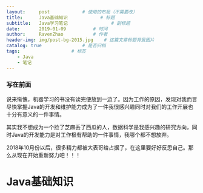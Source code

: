 ```yaml
---
layout:     post  			# 使用的布局（不需要改）
title:      Java基础知识			# 标题 
subtitle:   Java学习笔记    			# 副标题
date:       2019-01-09			# 时间
author:     RavenZhao	 		# 作者
header-img: img/post-bg-2015.jpg 	# 这篇文章标题背景图片
catalog: true 				# 是否归档
tags:					# 标签
    - Java
    - 笔记
---
```


### 写在前面

​       说来惭愧，机器学习的书没有读完便放到一边了。因为工作的原因，发现对我而言尽快掌握Java的开发和维护能力成为了一件我很感兴趣同时对我们的工作开展也十分有意义的一件事情。

​	其实我不想成为一个捡了芝麻丢了西瓜的人，数据科学是我感兴趣的研究方向，同时Java的开发能力是对工作极有帮助的一件事情，我哪个都不想放弃。

​	2018年10月份以后，很多精力都被大表哥给占据了，在这里要好好反思自己。那么从现在开始重新努力吧！！！

# Java基础知识

